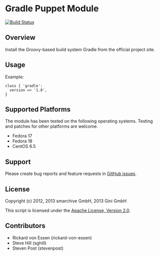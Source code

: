 Gradle Puppet Module
====================

[![Build Status](https://secure.travis-ci.org/mmarseglia/puppet-gradle.png)](http://travis-ci.org/mmarseglia/puppet-gradle)

Overview
--------

Install the Groovy-based build system Gradle from the official project site.


Usage
-----

Example:

    class { 'gradle':
      version => '1.8',
    }


Supported Platforms
-------------------

The module has been tested on the following operating systems. Testing and patches for other platforms are welcome.

* Fedora 17
* Fedora 18
* CentOS 6.5

Support
-------

Please create bug reports and feature requests in [GitHub issues](https://github.com/gini/puppet-gradle/issues).


License
-------

Copyright (c) 2012, 2013 smarchive GmbH, 2013 Gini GmbH

This script is licensed under the [Apache License, Version 2.0](http://www.apache.org/licenses/LICENSE-2.0.html).


Contributors
------------

* Rickard von Essen (rickard-von-essen)
* Steve Hill (sghill)
* Steven Post (stevenpost)

